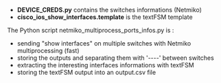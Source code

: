 - **DEVICE_CREDS.py** contains the switches informations (Netmiko)
- **cisco_ios_show_interfaces.template** is the textFSM template

The Python script netmiko_multiprocess_ports_infos.py is :
- sending "show interfaces" on multiple switches with Netmiko multiprocessing (fast)
- storing the outputs and separating them with '----' between switches
- extracting the interesting interfaces informations with textFSM
- storing the textFSM output into an output.csv file